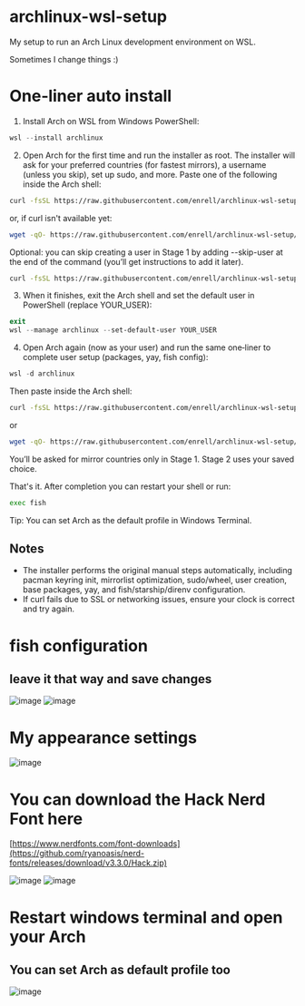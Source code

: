 # archlinux-wsl-setup
My setup to run an Arch Linux development environment on WSL.

Sometimes I change things :)


# One‑liner auto install

1) Install Arch on WSL from Windows PowerShell:

```powershell
wsl --install archlinux
```

2) Open Arch for the first time and run the installer as root. The installer will ask for your preferred countries (for fastest mirrors), a username (unless you skip), set up sudo, and more. Paste one of the following inside the Arch shell:

```bash
curl -fsSL https://raw.githubusercontent.com/enrell/archlinux-wsl-setup/main/install.sh | bash
```

or, if curl isn't available yet:

```bash
wget -qO- https://raw.githubusercontent.com/enrell/archlinux-wsl-setup/main/install.sh | bash
```

Optional: you can skip creating a user in Stage 1 by adding --skip-user at the end of the command (you’ll get instructions to add it later).

```bash
curl -fsSL https://raw.githubusercontent.com/enrell/archlinux-wsl-setup/main/install.sh | bash -s -- --skip-user
```

3) When it finishes, exit the Arch shell and set the default user in PowerShell (replace YOUR_USER):

```powershell
exit
wsl --manage archlinux --set-default-user YOUR_USER
```

4) Open Arch again (now as your user) and run the same one‑liner to complete user setup (packages, yay, fish config):

```powershell
wsl -d archlinux
```

Then paste inside the Arch shell:

```bash
curl -fsSL https://raw.githubusercontent.com/enrell/archlinux-wsl-setup/main/install.sh | bash
```

or

```bash
wget -qO- https://raw.githubusercontent.com/enrell/archlinux-wsl-setup/main/install.sh | bash
```

You’ll be asked for mirror countries only in Stage 1. Stage 2 uses your saved choice.

That's it. After completion you can restart your shell or run:

```bash
exec fish
```

Tip: You can set Arch as the default profile in Windows Terminal.


## Notes

- The installer performs the original manual steps automatically, including pacman keyring init, mirrorlist optimization, sudo/wheel, user creation, base packages, yay, and fish/starship/direnv configuration.
- If curl fails due to SSL or networking issues, ensure your clock is correct and try again.


# fish configuration
## leave it that way and save changes
![image](https://github.com/user-attachments/assets/b2e20e0a-a5ce-43d8-b60a-f7b2393f3105)
![image](https://github.com/user-attachments/assets/12ca1539-a30a-49cc-a87f-7aa524a7824e)

# My appearance settings
![image](https://github.com/user-attachments/assets/a7f4980f-c7a2-47d7-a726-cf21a9a4ce35)

# You can download the Hack Nerd Font here
[https://www.nerdfonts.com/font-downloads](https://github.com/ryanoasis/nerd-fonts/releases/download/v3.3.0/Hack.zip)

![image](https://github.com/user-attachments/assets/d851b7c2-4550-48a4-a024-785cf525ecb9)
![image](https://github.com/user-attachments/assets/7f958007-dd4e-4af8-98ad-5970c8b02157)

# Restart windows terminal and open your Arch
## You can set Arch as default profile too
![image](https://github.com/user-attachments/assets/46050fc8-10b7-4f2a-ab72-1e55eb1c3ca7)

